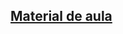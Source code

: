 ## <a href="https://sites.google.com/site/proflincolnmachado/sistemas-digitais/material?authuser=0">Material de aula</a>


